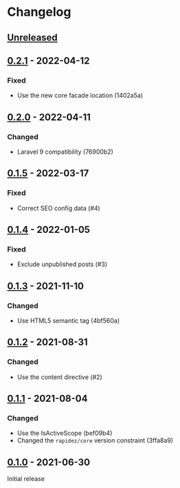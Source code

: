 # Changelog

## [Unreleased](https://github.com/org/repo/compare/0.2.1...master)

## [0.2.1](https://github.com/org/repo/compare/0.2.0...0.2.1) - 2022-04-12

### Fixed

- Use the new core facade location (1402a5a)

## [0.2.0](https://github.com/org/repo/compare/0.1.5...0.2.0) - 2022-04-11

### Changed

- Laravel 9 compatibility (76900b2)

## [0.1.5](https://github.com/org/repo/compare/0.1.4...0.1.5) - 2022-03-17

### Fixed

- Correct SEO config data (#4)

## [0.1.4](https://github.com/org/repo/compare/0.1.3...0.1.4) - 2022-01-05

### Fixed

- Exclude unpublished posts (#3)

## [0.1.3](https://github.com/org/repo/compare/0.1.2...0.1.3) - 2021-11-10

### Changed

- Use HTML5 semantic tag (4bf560a)

## [0.1.2](https://github.com/org/repo/compare/0.1.1...0.1.2) - 2021-08-31

### Changed

- Use the content directive (#2)

## [0.1.1](https://github.com/org/repo/compare/0.1.0...0.1.1) - 2021-08-04

### Changed

- Use the IsActiveScope (bef09b4)
- Changed the `rapidez/core` version constraint (3ffa8a9)

## [0.1.0](https://github.com/org/repo/compare/5301d0105af1eb432ebeaa771316a6cf578b3e5f...0.1.0) - 2021-06-30

Initial release

